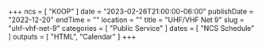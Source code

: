 +++
ncs = [ "K0OP" ]
date = "2023-02-26T21:00:00-06:00"
publishDate = "2022-12-20"
endTime = ""
location = ""
title = "UHF/VHF Net 9"
slug = "uhf-vhf-net-9"
categories = [ "Public Service" ]
dates = [ "NCS Schedule" ]
outputs = [ "HTML", "Calendar" ]
+++
